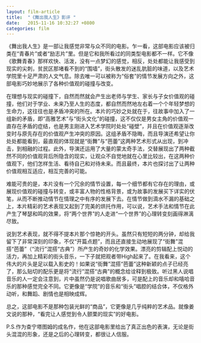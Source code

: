 ```yaml
---
layout: film-article
title:  "《舞出我人生》影评 "
date:   2015-11-16 10:32:27 +0800
categories: film
---
```


《舞出我人生》是一部让我感觉非常与众不同的电影。乍一看，这部电影应该被归类在“青春片”或者“励志片”里。但是它和我所看过的同类型电影都不一样。它不像《歌舞青春》那样欢快、活泼，没有一点梦幻的感觉，相反，处处都能让我感受到现实的尖刺，贫民区那堵看不到的“围墙”，街头散发的迷乱肮脏的味道，以及艺术学院里十足严肃的人文气息。除去唯一可以被称为“俗套”的情节发展方向之外，这部电影巧妙地展示了各种价值观的碰撞与改变。
 

 
在理想与现实的碰撞下，自然而然就会产生出老师与学生、家长与子女价值观的碰撞，他们对于学业、未来乃至人生的态度，都自然而然地左右着一个个年轻梦想的生命力，这往往也是矛盾冲突的所在。本片的巧妙之处就在于，往故事中加入了一组新的矛盾，即“高雅艺术”与“街头文化”的碰撞，这不仅仅是男女主角的价值观一直存在矛盾的症结，也是男主刚进入艺术学院时处处“碰壁”，并且在价值观逐渐改变时与原先存在的价值观产生冲突的原因。这组矛盾不隐晦，而且导演还希望让你处处都能看到，最直观的体现就是“街舞”与“芭蕾”这两种艺术形式从出现，到冲击，到相融的过程。此外，导演还运用了大量的蒙太奇手法，交替展现出了两种截然不同的价值观背后所隐含的现实，让观众不自觉地就在心里比较出，在这两种价值观下，他们怎样生活、看待自己和对待未来。而且最终，本片也探讨出了让两种价值观相互适应，相互完善的可能。
 
难能可贵的是，本片没有一个冗余的情节设置，每一个细节都有它存在的理由，或展现价值观的碰撞与转变，或丰富人物的性格背景，或为故事的发展买下详实的伏笔，从而不断推动情节在情理之中有序的发展下去。在情节做到滴水不漏的基础之上，本片精彩的艺术表现又起到了完美的烘托作用，可以说，艺术手法和情节在此产生了琴瑟和鸣的效果，将“两个世界”的人走进“一个世界”的心理转变刻画得淋漓尽致。
 
说到艺术表现，就不得不提本片那个惊艳的开头。虽然只有短短的两分钟，却给我留下了非常深刻的印象，不仅“开篇点题”，而且还直接生动地展现了“街舞”混搭“芭蕾”（“流行”混搭“古典”）所产生的奇妙的化学效果。漂亮的剪辑配上悦动的活力，再加上精彩的街头音乐，一下子就把观者带High起来了。在我看来，这个伟大的片头是足以载入影史的！如果说“街舞”混搭“芭蕾”这种新颖的点子已经亮了，那么贴切的配乐更是将“流行”混搭“古典”的概念给诠释到极致。听过黑人说唱音乐的人一定会注意到，片中虽然仍是说唱歌曲居多，可是配上的音乐却和嘻哈音乐的那种感觉完全不同。它更像是“学院”的音乐和“街头”唱腔的结合体，不仅格外动听，和舞蹈、剧情也是相映成辉。
 
总之，这部电影不是那种包装光鲜的“商品”，它更像是几乎纯粹的艺术品。就像姜文说的那种，“看完让人感觉到令人颤栗的现实”的好电影。
 
P.S.作为查宁塔图姆的成名作，他在这部电影里给出了真正出色的表演，无论是街头混混的形象，还是之后的心理转变，都很让人信服。

